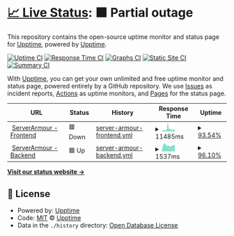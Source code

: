 # [📈 Live Status](https://status.serverarmour.com): <!--live status--> **🟧 Partial outage**

This repository contains the open-source uptime monitor and status page for [Upptime](https://upptime.js.org), powered by [Upptime](https://github.com/upptime/upptime).

[![Uptime CI](https://github.com/Pho3niX90/uptime/workflows/Uptime%20CI/badge.svg)](https://github.com/Pho3niX90/uptime/actions?query=workflow%3A%22Uptime+CI%22)
[![Response Time CI](https://github.com/Pho3niX90/uptime/workflows/Response%20Time%20CI/badge.svg)](https://github.com/Pho3niX90/uptime/actions?query=workflow%3A%22Response+Time+CI%22)
[![Graphs CI](https://github.com/Pho3niX90/uptime/workflows/Graphs%20CI/badge.svg)](https://github.com/Pho3niX90/uptime/actions?query=workflow%3A%22Graphs+CI%22)
[![Static Site CI](https://github.com/Pho3niX90/uptime/workflows/Static%20Site%20CI/badge.svg)](https://github.com/Pho3niX90/uptime/actions?query=workflow%3A%22Static+Site+CI%22)
[![Summary CI](https://github.com/Pho3niX90/uptime/workflows/Summary%20CI/badge.svg)](https://github.com/Pho3niX90/uptime/actions?query=workflow%3A%22Summary+CI%22)

With [Upptime](https://upptime.js.org), you can get your own unlimited and free uptime monitor and status page, powered entirely by a GitHub repository. We use [Issues](https://github.com/upptime/upptime/issues) as incident reports, [Actions](https://github.com/Pho3niX90/uptime/actions) as uptime monitors, and [Pages](https://status.serverarmour.com) for the status page.

<!--start: status pages-->
<!-- This summary is generated by Upptime (https://github.com/upptime/upptime) -->
<!-- Do not edit this manually, your changes will be overwritten -->
<!-- prettier-ignore -->
| URL | Status | History | Response Time | Uptime |
| --- | ------ | ------- | ------------- | ------ |
| <img alt="" src="https://favicons.githubusercontent.com/io.serverarmour.com" height="13"> [ServerArmour - Frontend](https://io.serverarmour.com) | 🟥 Down | [server-armour-frontend.yml](https://github.com/Pho3niX90/uptime/commits/HEAD/history/server-armour-frontend.yml) | <details><summary><img alt="Response time graph" src="./graphs/server-armour-frontend/response-time-week.png" height="20"> 11485ms</summary><br><a href="https://status.serverarmour.com/history/server-armour-frontend"><img alt="Response time 6646" src="https://img.shields.io/endpoint?url=https%3A%2F%2Fraw.githubusercontent.com%2FPho3niX90%2Fuptime%2FHEAD%2Fapi%2Fserver-armour-frontend%2Fresponse-time.json"></a><br><a href="https://status.serverarmour.com/history/server-armour-frontend"><img alt="24-hour response time 14665" src="https://img.shields.io/endpoint?url=https%3A%2F%2Fraw.githubusercontent.com%2FPho3niX90%2Fuptime%2FHEAD%2Fapi%2Fserver-armour-frontend%2Fresponse-time-day.json"></a><br><a href="https://status.serverarmour.com/history/server-armour-frontend"><img alt="7-day response time 11485" src="https://img.shields.io/endpoint?url=https%3A%2F%2Fraw.githubusercontent.com%2FPho3niX90%2Fuptime%2FHEAD%2Fapi%2Fserver-armour-frontend%2Fresponse-time-week.json"></a><br><a href="https://status.serverarmour.com/history/server-armour-frontend"><img alt="30-day response time 8964" src="https://img.shields.io/endpoint?url=https%3A%2F%2Fraw.githubusercontent.com%2FPho3niX90%2Fuptime%2FHEAD%2Fapi%2Fserver-armour-frontend%2Fresponse-time-month.json"></a><br><a href="https://status.serverarmour.com/history/server-armour-frontend"><img alt="1-year response time 6646" src="https://img.shields.io/endpoint?url=https%3A%2F%2Fraw.githubusercontent.com%2FPho3niX90%2Fuptime%2FHEAD%2Fapi%2Fserver-armour-frontend%2Fresponse-time-year.json"></a></details> | <details><summary><a href="https://status.serverarmour.com/history/server-armour-frontend">93.54%</a></summary><a href="https://status.serverarmour.com/history/server-armour-frontend"><img alt="All-time uptime 95.12%" src="https://img.shields.io/endpoint?url=https%3A%2F%2Fraw.githubusercontent.com%2FPho3niX90%2Fuptime%2FHEAD%2Fapi%2Fserver-armour-frontend%2Fuptime.json"></a><br><a href="https://status.serverarmour.com/history/server-armour-frontend"><img alt="24-hour uptime 77.91%" src="https://img.shields.io/endpoint?url=https%3A%2F%2Fraw.githubusercontent.com%2FPho3niX90%2Fuptime%2FHEAD%2Fapi%2Fserver-armour-frontend%2Fuptime-day.json"></a><br><a href="https://status.serverarmour.com/history/server-armour-frontend"><img alt="7-day uptime 93.54%" src="https://img.shields.io/endpoint?url=https%3A%2F%2Fraw.githubusercontent.com%2FPho3niX90%2Fuptime%2FHEAD%2Fapi%2Fserver-armour-frontend%2Fuptime-week.json"></a><br><a href="https://status.serverarmour.com/history/server-armour-frontend"><img alt="30-day uptime 96.08%" src="https://img.shields.io/endpoint?url=https%3A%2F%2Fraw.githubusercontent.com%2FPho3niX90%2Fuptime%2FHEAD%2Fapi%2Fserver-armour-frontend%2Fuptime-month.json"></a><br><a href="https://status.serverarmour.com/history/server-armour-frontend"><img alt="1-year uptime 95.12%" src="https://img.shields.io/endpoint?url=https%3A%2F%2Fraw.githubusercontent.com%2FPho3niX90%2Fuptime%2FHEAD%2Fapi%2Fserver-armour-frontend%2Fuptime-year.json"></a></details>
| <img alt="" src="https://favicons.githubusercontent.com/io.serverarmour.com" height="13"> [ServerArmour - Backend](https://io.serverarmour.com/api/v1/ping) | 🟩 Up | [server-armour-backend.yml](https://github.com/Pho3niX90/uptime/commits/HEAD/history/server-armour-backend.yml) | <details><summary><img alt="Response time graph" src="./graphs/server-armour-backend/response-time-week.png" height="20"> 1537ms</summary><br><a href="https://status.serverarmour.com/history/server-armour-backend"><img alt="Response time 880" src="https://img.shields.io/endpoint?url=https%3A%2F%2Fraw.githubusercontent.com%2FPho3niX90%2Fuptime%2FHEAD%2Fapi%2Fserver-armour-backend%2Fresponse-time.json"></a><br><a href="https://status.serverarmour.com/history/server-armour-backend"><img alt="24-hour response time 2407" src="https://img.shields.io/endpoint?url=https%3A%2F%2Fraw.githubusercontent.com%2FPho3niX90%2Fuptime%2FHEAD%2Fapi%2Fserver-armour-backend%2Fresponse-time-day.json"></a><br><a href="https://status.serverarmour.com/history/server-armour-backend"><img alt="7-day response time 1537" src="https://img.shields.io/endpoint?url=https%3A%2F%2Fraw.githubusercontent.com%2FPho3niX90%2Fuptime%2FHEAD%2Fapi%2Fserver-armour-backend%2Fresponse-time-week.json"></a><br><a href="https://status.serverarmour.com/history/server-armour-backend"><img alt="30-day response time 1048" src="https://img.shields.io/endpoint?url=https%3A%2F%2Fraw.githubusercontent.com%2FPho3niX90%2Fuptime%2FHEAD%2Fapi%2Fserver-armour-backend%2Fresponse-time-month.json"></a><br><a href="https://status.serverarmour.com/history/server-armour-backend"><img alt="1-year response time 880" src="https://img.shields.io/endpoint?url=https%3A%2F%2Fraw.githubusercontent.com%2FPho3niX90%2Fuptime%2FHEAD%2Fapi%2Fserver-armour-backend%2Fresponse-time-year.json"></a></details> | <details><summary><a href="https://status.serverarmour.com/history/server-armour-backend">96.10%</a></summary><a href="https://status.serverarmour.com/history/server-armour-backend"><img alt="All-time uptime 97.26%" src="https://img.shields.io/endpoint?url=https%3A%2F%2Fraw.githubusercontent.com%2FPho3niX90%2Fuptime%2FHEAD%2Fapi%2Fserver-armour-backend%2Fuptime.json"></a><br><a href="https://status.serverarmour.com/history/server-armour-backend"><img alt="24-hour uptime 95.15%" src="https://img.shields.io/endpoint?url=https%3A%2F%2Fraw.githubusercontent.com%2FPho3niX90%2Fuptime%2FHEAD%2Fapi%2Fserver-armour-backend%2Fuptime-day.json"></a><br><a href="https://status.serverarmour.com/history/server-armour-backend"><img alt="7-day uptime 96.10%" src="https://img.shields.io/endpoint?url=https%3A%2F%2Fraw.githubusercontent.com%2FPho3niX90%2Fuptime%2FHEAD%2Fapi%2Fserver-armour-backend%2Fuptime-week.json"></a><br><a href="https://status.serverarmour.com/history/server-armour-backend"><img alt="30-day uptime 96.77%" src="https://img.shields.io/endpoint?url=https%3A%2F%2Fraw.githubusercontent.com%2FPho3niX90%2Fuptime%2FHEAD%2Fapi%2Fserver-armour-backend%2Fuptime-month.json"></a><br><a href="https://status.serverarmour.com/history/server-armour-backend"><img alt="1-year uptime 97.26%" src="https://img.shields.io/endpoint?url=https%3A%2F%2Fraw.githubusercontent.com%2FPho3niX90%2Fuptime%2FHEAD%2Fapi%2Fserver-armour-backend%2Fuptime-year.json"></a></details>

<!--end: status pages-->

[**Visit our status website →**](https://status.serverarmour.com)

## 📄 License

- Powered by: [Upptime](https://github.com/upptime/upptime)
- Code: [MIT](./LICENSE) © [Upptime](https://upptime.js.org)
- Data in the `./history` directory: [Open Database License](https://opendatacommons.org/licenses/odbl/1-0/)
